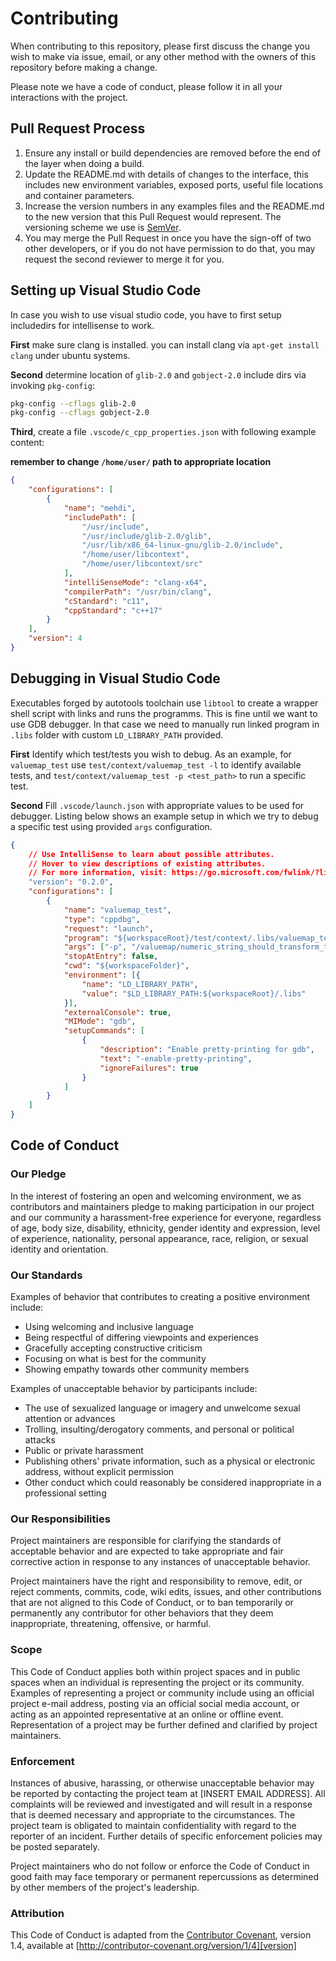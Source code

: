 # Contributing

When contributing to this repository, please first discuss the change you wish to make via issue,
email, or any other method with the owners of this repository before making a change. 

Please note we have a code of conduct, please follow it in all your interactions with the project.

## Pull Request Process

1. Ensure any install or build dependencies are removed before the end of the layer when doing a 
   build.
2. Update the README.md with details of changes to the interface, this includes new environment 
   variables, exposed ports, useful file locations and container parameters.
3. Increase the version numbers in any examples files and the README.md to the new version that this
   Pull Request would represent. The versioning scheme we use is [SemVer](http://semver.org/).
4. You may merge the Pull Request in once you have the sign-off of two other developers, or if you 
   do not have permission to do that, you may request the second reviewer to merge it for you.

## Setting up Visual Studio Code

In case you wish to use visual studio code, you have to first setup includedirs for intellisense
to work.

**First** make sure clang is installed. you can install clang via `apt-get install clang` under ubuntu systems.

**Second** determine location of `glib-2.0` and `gobject-2.0` include dirs via invoking `pkg-config`:

```bash
pkg-config --cflags glib-2.0
pkg-config --cflags gobject-2.0
```

**Third**, create a file `.vscode/c_cpp_properties.json` with following example content:

**remember to change `/home/user/` path to appropriate location**

```json
{
    "configurations": [
        {
            "name": "mehdi",
            "includePath": [
                "/usr/include",
                "/usr/include/glib-2.0/glib",
                "/usr/lib/x86_64-linux-gnu/glib-2.0/include",
                "/home/user/libcontext",
                "/home/user/libcontext/src"
            ],
            "intelliSenseMode": "clang-x64",
            "compilerPath": "/usr/bin/clang",
            "cStandard": "c11",
            "cppStandard": "c++17"
        }
    ],
    "version": 4
}
```

## Debugging in Visual Studio Code

Executables forged by autotools toolchain use `libtool` to create a wrapper shell
script with links and runs the programms. This is fine until we want to use GDB debugger.
In that case we need to manually run linked program in `.libs` folder with custom
`LD_LIBRARY_PATH` provided.

**First** Identify which test/tests you wish to debug. As an example, for `valuemap_test`
use `test/context/valuemap_test -l` to identify available tests, and
`test/context/valuemap_test -p <test_path>` to run a specific test.

**Second** Fill `.vscode/launch.json` with appropriate values to be used for debugger.
Listing below shows an example setup in which we try to debug a specific test using
provided `args` configuration.

```json
{
    // Use IntelliSense to learn about possible attributes.
    // Hover to view descriptions of existing attributes.
    // For more information, visit: https://go.microsoft.com/fwlink/?linkid=830387
    "version": "0.2.0",
    "configurations": [
        {
            "name": "valuemap_test",
            "type": "cppdbg",
            "request": "launch",
            "program": "${workspaceRoot}/test/context/.libs/valuemap_test",
            "args": ["-p", "/valuemap/numeric_string_should_transform_to_int"],
            "stopAtEntry": false,
            "cwd": "${workspaceFolder}",
            "environment": [{
                "name": "LD_LIBRARY_PATH",
                "value": "$LD_LIBRARY_PATH:${workspaceRoot}/.libs"
            }],
            "externalConsole": true,
            "MIMode": "gdb",
            "setupCommands": [
                {
                    "description": "Enable pretty-printing for gdb",
                    "text": "-enable-pretty-printing",
                    "ignoreFailures": true
                }
            ]
        }
    ]
}
```

## Code of Conduct

### Our Pledge

In the interest of fostering an open and welcoming environment, we as
contributors and maintainers pledge to making participation in our project and
our community a harassment-free experience for everyone, regardless of age, body
size, disability, ethnicity, gender identity and expression, level of experience,
nationality, personal appearance, race, religion, or sexual identity and
orientation.

### Our Standards

Examples of behavior that contributes to creating a positive environment
include:

* Using welcoming and inclusive language
* Being respectful of differing viewpoints and experiences
* Gracefully accepting constructive criticism
* Focusing on what is best for the community
* Showing empathy towards other community members

Examples of unacceptable behavior by participants include:

* The use of sexualized language or imagery and unwelcome sexual attention or
advances
* Trolling, insulting/derogatory comments, and personal or political attacks
* Public or private harassment
* Publishing others' private information, such as a physical or electronic
  address, without explicit permission
* Other conduct which could reasonably be considered inappropriate in a
  professional setting

### Our Responsibilities

Project maintainers are responsible for clarifying the standards of acceptable
behavior and are expected to take appropriate and fair corrective action in
response to any instances of unacceptable behavior.

Project maintainers have the right and responsibility to remove, edit, or
reject comments, commits, code, wiki edits, issues, and other contributions
that are not aligned to this Code of Conduct, or to ban temporarily or
permanently any contributor for other behaviors that they deem inappropriate,
threatening, offensive, or harmful.

### Scope

This Code of Conduct applies both within project spaces and in public spaces
when an individual is representing the project or its community. Examples of
representing a project or community include using an official project e-mail
address, posting via an official social media account, or acting as an appointed
representative at an online or offline event. Representation of a project may be
further defined and clarified by project maintainers.

### Enforcement

Instances of abusive, harassing, or otherwise unacceptable behavior may be
reported by contacting the project team at [INSERT EMAIL ADDRESS]. All
complaints will be reviewed and investigated and will result in a response that
is deemed necessary and appropriate to the circumstances. The project team is
obligated to maintain confidentiality with regard to the reporter of an incident.
Further details of specific enforcement policies may be posted separately.

Project maintainers who do not follow or enforce the Code of Conduct in good
faith may face temporary or permanent repercussions as determined by other
members of the project's leadership.

### Attribution

This Code of Conduct is adapted from the [Contributor Covenant][homepage], version 1.4,
available at [http://contributor-covenant.org/version/1/4][version]

[homepage]: http://contributor-covenant.org
[version]: http://contributor-covenant.org/version/1/4/
